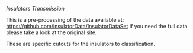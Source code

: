 *Insulators Transmission*

This is a pre-processing of the data available at: 
https://github.com/InsulatorData/InsulatorDataSet 
If you need the full data please take a look at the original site.

These are specific cutouts for the insulators to classification.
